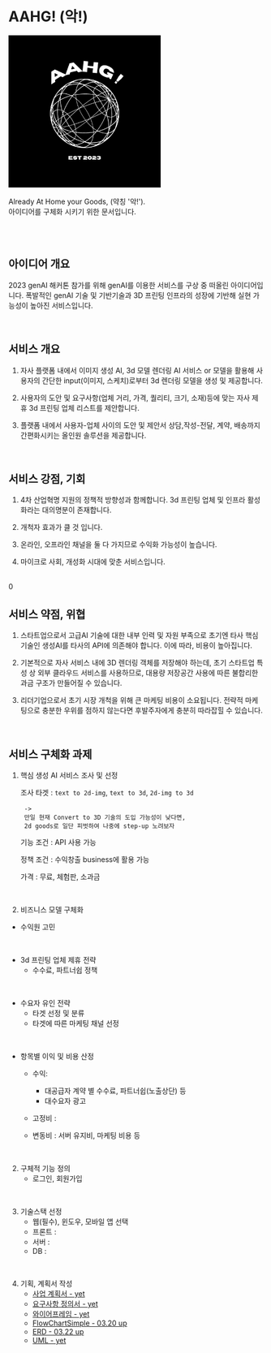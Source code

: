 # AAHG! (악!)
<img src=./BrandSrc/AAHG_LOGO.png width=300 />

<br>

Already At Home your Goods, (약칭 '악!').<br>
아이디어를 구체화 시키기 위한 문서입니다.



<br>
<br>

## 아이디어 개요
2023 genAI 해커톤 참가를 위해 genAI를 이용한 서비스를 구상 중 떠올린 아이디어입니다. 폭발적인 genAI 기술 및 기반기술과 3D 프린팅 인프라의 성장에 기반해 실현 가능성이 높아진 서비스입니다.

<br>

## 서비스 개요
1. 자사 플랫폼 내에서 이미지 생성 AI, 3d 모델 렌더링 AI 서비스 or 모델을 활용해 사용자의 간단한 input(이미지, 스케치)로부터 3d 렌더링 모델을 생성 및 제공합니다.
   
2.  사용자의 도안 및 요구사항(업체 거리, 가격, 퀄리티, 크기, 소재)등에 맞는 자사 제휴 3d 프린팅 업체 리스트를 제안합니다.

3. 플랫폼 내에서 사용자-업체 사이의 도안 및 제안서 상담,작성-전달, 계약, 배송까지 간편화시키는 올인원 솔루션을 제공합니다.

<br>


## 서비스 강점, 기회
1. 4차 산업혁명 지원의 정책적 방향성과 함께합니다. 3d 프린팅 업체 및 인프라 활성화라는 대의명분이 존재합니다.

2. 개척자 효과가 클 것 입니다.

3. 온라인, 오프라인 채널을 둘 다 가지므로 수익화 가능성이 높습니다.

4. 마이크로 사회, 개성화 시대에 맞춘 서비스입니다.

<br>0


## 서비스 약점, 위협
1. 스타트업으로서 고급AI 기술에 대한 내부 인력 및 자원 부족으로 초기엔 타사 핵심 기술인 생성AI를 타사의 API에 의존해야 합니다. 이에 따라, 비용이 높아집니다.

2. 기본적으로 자사 서비스 내에 3D 렌더링 객체를 저장해야 하는데, 초기 스타트업 특성 상 외부 클라우드 서비스를 사용하므로, 대용량 저장공간 사용에 따른 불합리한 과금 구조가 만들어질 수 있습니다.

3. 리더기업으로서 초기 시장 개척을 위해 큰 마케팅 비용이 소요됩니다. 전략적 마케팅으로 충분한 우위를 점하지 않는다면 후발주자에게 충분히 따라잡힐 수 있습니다.

<br>


## 서비스 구체화 과제

1. 핵심 생성 AI 서비스 조사 및 선정 <br>
   
   조사 타겟 : `text to 2d-img`, `text to 3d`, `2d-img to 3d`<br>
   ```
	-> 
	만일 현재 Convert to 3D 기술의 도입 가능성이 낮다면, 
	2d goods로 일단 피벗하여 나중에 step-up 노려보자
   ```

   기능 조건 : API 사용 가능

   정책 조건 : 수익창출 business에 활용 가능

   가격 : 무료, 체험판, 소과금


<br>

2. 비즈니스 모델 구체화

- 수익원 고민
  
<br>

- 3d 프린팅 업체 제휴 전략
   - 수수료, 파트너쉽 정책

<br>

- 수요자 유인 전략
  - 타겟 선정 및 분류
  - 타겟에 따른 마케팅 채널 선정

<br>

- 항목별 이익 및 비용 산정
  - 수익: 
    - 대공급자 계약 별 수수료, 파트너쉽(노출상단) 등
    - 대수요자 광고

  - 고정비 : 
  - 변동비 : 서버 유지비, 마케팅 비용 등

<br>

2. 구체적 기능 정의
	- 로그인, 회원가입

<br>

3. 기술스택 선정
   - 웹(필수), 윈도우, 모바일 앱 선택
   - 프론트 :
   - 서버 :
   - DB :

<br>

4. 기획, 계획서 작성
	- [사업 계획서 - yet]()
	- [요구사항 정의서 - yet]()
    - [와이어프레임 - yet]()
    - [FlowChartSimple - 03.20 up](./AAHG_flowChartSimple.jpg)
	- [ERD - 03.22 up](./BrandSrc/imgForDocs/AAHG_erd_v01.png)
	- [UML - yet]()
   
<br>


